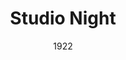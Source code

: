 ---
title: Studio Night #2
date: 1922
closing_date: 
layout: productions
featured_image: 
image_caption:
image_credit:
playbill:
category:
Theatre: Theatre Jacksonville
cast: 
  Aunt Polly At the Exposition: Adnah Duckworth
  Blackface Sketch: Jane Hopkins
  Cuthbert, Clarence and Claud:
    - E.S. Beauchamp-Nobbs
    - Ralph Cooper
    - Thomas Shuff
  Greater Love Hath No Maid: Morris Diamond
  Marionette Number: 
    - Rose Baldwin
    - Vide Broward 
    - Winifred Snowden
  The Man on the Curb - The Woman: Dore' Beauchamp-Nobbs
  The Man on the Curb - The Man: E.S. Beauchamp-Nobbs
crew:
  Stage Setting:
    - Mr. Charles Tharp
    - Mrs. Charles Tharp
external_links:
---